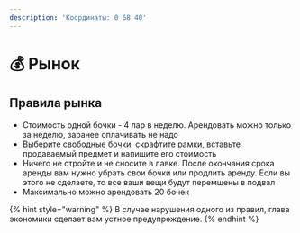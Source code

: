 ```yaml
---
description: 'Координаты: 0 68 40'
---
```


# 💰 Рынок

## Правила рынка

* Стоимость одной бочки - 4 лар в неделю. Арендовать можно только за неделю, заранее оплачивать не надо
* Выберите свободные бочки, скрафтите рамки, вставьте продаваемый предмет и напишите его стоимость
* Ничего не стройте и не сносите в лавке. После окончания срока аренды вам нужно убрать свои бочки или продлить аренду. Если вы этого не сделаете, то все ваши вещи будут перемщены в подвал
* Максимально можно арендовать 20 бочек

{% hint style="warning" %}
В случае нарушения одного из правил, глава экономики сделает вам устное предупреждение.
{% endhint %}
